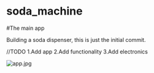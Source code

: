 # soda_machine

#The main app

Building a soda dispenser, this is just the initial commit.

//TODO
    1.Add app
    2.Add functionality
    3.Add electronics


![app.jpg](https://github.com/JohanScheepers/soda_machine/tree/main/assets/images/pi/app.jpg)